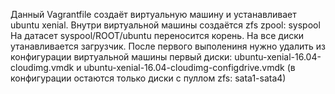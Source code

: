 Данный Vagrantfile создаёт виртуальную машину и устанавливает ubuntu xenial. Внутри виртуальной машины создаётся zfs zpool: syspool
На датасет syspool/ROOT/ubuntu переносится корень. На все диски утанавливается загрузчик.
После первого выполениня нужно удалить из конфигурации виртуальной машины первый диски: ubuntu-xenial-16.04-cloudimg.vmdk и ubuntu-xenial-16.04-cloudimg-configdrive.vmdk
(в конфигурации остаются только диски с пуллом zfs: sata1-sata4)

